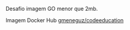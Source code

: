 Desafio imagem GO menor que 2mb.

Imagem Docker Hub [gmeneguz/codeeducation](https://hub.docker.com/r/gmeneguz/codeeducation/tags)
